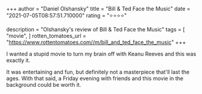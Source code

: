 +++
author = "Daniel Olshansky"
title = "Bill & Ted Face the Music"
date = "2021-07-05T08:57:51.710000"
rating = "⭐⭐⭐⭐"

description = "Olshansky's review of Bill & Ted Face the Music"
tags = [
    "movie",
]
rotten_tomatoes_url = "https://www.rottentomatoes.com//m/bill_and_ted_face_the_music"
+++

I wanted a stupid movie to turn my brain off with Keanu Reeves and this was exactly it.

It was entertaining and fun, but definitely not a masterpiece that'll last the ages. With that said, a Friday evening with friends and this movie in the background could be worth it.

